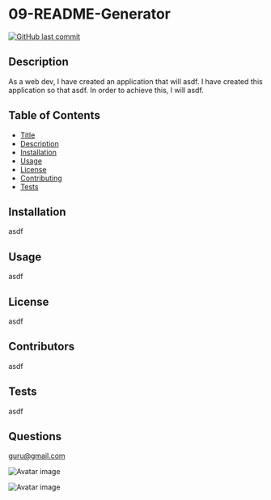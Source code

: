 # 09-README-Generator

[![GitHub last commit](https://img.shields.io/github/last-commit/cburkett22/09-README-Generator)]()

## Description
As a web dev, I have created an application that will asdf. I have created this application so that asdf. In order to achieve this, I will asdf.

## Table of Contents

* [Title](#Title)
* [Description](#Description)
* [Installation](#Installation)
* [Usage](#Usage)
* [License](#License)
* [Contributing](#Contributing)
* [Tests](#Tests)

## Installation
asdf

## Usage
asdf

## License
asdf

## Contributors
asdf

## Tests
asdf

## Questions
guru@gmail.com

![Avatar image](https://avatars3.githubusercontent.com/u/63064602?v=4/to/img.png)

![Avatar image](https://avatars3.githubusercontent.com/u/63064602?v=4/to/img.png)
